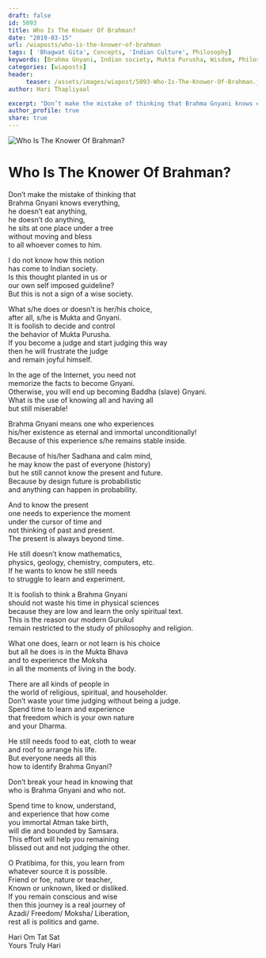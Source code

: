 ```yaml
---
draft: false
id: 5093 
title: Who Is The Knower Of Brahman?
date: "2019-03-15"
url: /wiaposts/who-is-the-knower-of-brahman
tags: [ 'Bhagwat Gita', Concepts, 'Indian Culture', Philosophy]    
keywords: [Brahma Gnyani, Indian society, Mukta Purusha, Wisdom, Philosophy]  
categories: [wiaposts] 
header:
     teaser: /assets/images/wiapost/5093-Who-Is-The-Knower-Of-Brahman.jpg
author: Hari Thapliyaal 

excerpt: "Don’t make the mistake of thinking that Brahma Gnyani knows everything, he doesn’t eat anything, he doesn’t do anything, he sits at one place under a tree without moving and bless to all whoever comes to him. I do not"
author_profile: true 
share: true 
---
```

![Who Is The Knower Of Brahman?](/assets/images/wiapost/5093-Who-Is-The-Knower-Of-Brahman.jpg)  
   
# Who Is The Knower Of Brahman?   
    
Don’t make the mistake of thinking that     
Brahma Gnyani knows everything,     
he doesn’t eat anything,     
he doesn’t do anything,     
he sits at one place under a tree     
without moving and bless     
to all whoever comes to him.    
    
I do not know how this notion     
has come to Indian society.     
Is this thought planted in us or     
our own self imposed guideline?     
But this is not a sign of a wise society.    
    
What s/he does or doesn’t is her/his choice,     
after all, s/he is Mukta and Gnyani.     
It is foolish to decide and control     
the behavior of Mukta Purusha.     
If you become a judge and start judging this way     
then he will frustrate the judge     
and remain joyful himself.    
    
In the age of the Internet, you need not     
memorize the facts to become Gnyani.     
Otherwise, you will end up becoming Baddha (slave) Gnyani.     
What is the use of knowing all and having all     
but still miserable!    
    
Brahma Gnyani means one who experiences     
his/her existence as eternal and immortal unconditionally!     
Because of this experience s/he remains stable inside.    
    
Because of his/her Sadhana and calm mind,     
he may know the past of everyone (history)     
but he still cannot know the present and future.     
Because by design future is probabilistic     
and anything can happen in probability.    
    
And to know the present     
one needs to experience the moment     
under the cursor of time and     
not thinking of past and present.     
The present is always beyond time.    
    
He still doesn’t know mathematics,     
physics, geology, chemistry, computers, etc.     
If he wants to know he still needs     
to struggle to learn and experiment.    
    
It is foolish to think a Brahma Gnyani     
should not waste his time in physical sciences     
because they are low and learn the only spiritual text.     
This is the reason our modern Gurukul     
remain restricted to the study of philosophy and religion.    
    
What one does, learn or not learn is his choice     
but all he does is in the Mukta Bhava     
and to experience the Moksha     
in all the moments of living in the body.    
    
There are all kinds of people in     
the world of religious, spiritual, and householder.     
Don’t waste your time judging without being a judge.     
Spend time to learn and experience     
that freedom which is your own nature     
and your Dharma.    
    
He still needs food to eat, cloth to wear     
and roof to arrange his life.     
But everyone needs all this     
how to identify Brahma Gnyani?    
    
Don’t break your head in knowing that     
who is Brahma Gnyani and who not.    
    
Spend time to know, understand,     
and experience that how come     
you immortal Atman take birth,     
will die and bounded by Samsara.     
This effort will help you remaining     
blissed out and not judging the other.    
    
O Pratibima, for this, you learn from     
whatever source it is possible.     
Friend or foe, nature or teacher,     
Known or unknown, liked or disliked.     
If you remain conscious and wise     
then this journey is a real journey of     
Azadi/ Freedom/ Moksha/ Liberation,     
rest all is politics and game.    
    
Hari Om Tat Sat     
Yours Truly Hari    

